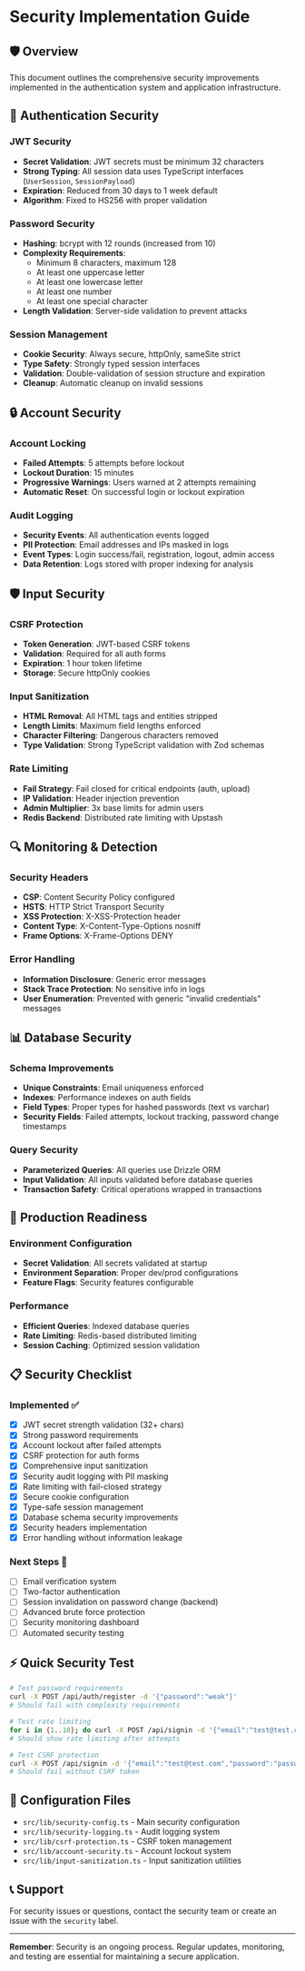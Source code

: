 # Security Implementation Guide

## 🛡️ Overview

This document outlines the comprehensive security improvements implemented in the authentication system and application infrastructure.

## 🔐 Authentication Security

### JWT Security

- **Secret Validation**: JWT secrets must be minimum 32 characters
- **Strong Typing**: All session data uses TypeScript interfaces (`UserSession`, `SessionPayload`)
- **Expiration**: Reduced from 30 days to 1 week default
- **Algorithm**: Fixed to HS256 with proper validation

### Password Security

- **Hashing**: bcrypt with 12 rounds (increased from 10)
- **Complexity Requirements**:
  - Minimum 8 characters, maximum 128
  - At least one uppercase letter
  - At least one lowercase letter
  - At least one number
  - At least one special character
- **Length Validation**: Server-side validation to prevent attacks

### Session Management

- **Cookie Security**: Always secure, httpOnly, sameSite strict
- **Type Safety**: Strongly typed session interfaces
- **Validation**: Double-validation of session structure and expiration
- **Cleanup**: Automatic cleanup on invalid sessions

## 🔒 Account Security

### Account Locking

- **Failed Attempts**: 5 attempts before lockout
- **Lockout Duration**: 15 minutes
- **Progressive Warnings**: Users warned at 2 attempts remaining
- **Automatic Reset**: On successful login or lockout expiration

### Audit Logging

- **Security Events**: All authentication events logged
- **PII Protection**: Email addresses and IPs masked in logs
- **Event Types**: Login success/fail, registration, logout, admin access
- **Data Retention**: Logs stored with proper indexing for analysis

## 🛡️ Input Security

### CSRF Protection

- **Token Generation**: JWT-based CSRF tokens
- **Validation**: Required for all auth forms
- **Expiration**: 1 hour token lifetime
- **Storage**: Secure httpOnly cookies

### Input Sanitization

- **HTML Removal**: All HTML tags and entities stripped
- **Length Limits**: Maximum field lengths enforced
- **Character Filtering**: Dangerous characters removed
- **Type Validation**: Strong TypeScript validation with Zod schemas

### Rate Limiting

- **Fail Strategy**: Fail closed for critical endpoints (auth, upload)
- **IP Validation**: Header injection prevention
- **Admin Multiplier**: 3x base limits for admin users
- **Redis Backend**: Distributed rate limiting with Upstash

## 🔍 Monitoring & Detection

### Security Headers

- **CSP**: Content Security Policy configured
- **HSTS**: HTTP Strict Transport Security
- **XSS Protection**: X-XSS-Protection header
- **Content Type**: X-Content-Type-Options nosniff
- **Frame Options**: X-Frame-Options DENY

### Error Handling

- **Information Disclosure**: Generic error messages
- **Stack Trace Protection**: No sensitive info in logs
- **User Enumeration**: Prevented with generic "invalid credentials" messages

## 📊 Database Security

### Schema Improvements

- **Unique Constraints**: Email uniqueness enforced
- **Indexes**: Performance indexes on auth fields
- **Field Types**: Proper types for hashed passwords (text vs varchar)
- **Security Fields**: Failed attempts, lockout tracking, password change timestamps

### Query Security

- **Parameterized Queries**: All queries use Drizzle ORM
- **Input Validation**: All inputs validated before database queries
- **Transaction Safety**: Critical operations wrapped in transactions

## 🚀 Production Readiness

### Environment Configuration

- **Secret Validation**: All secrets validated at startup
- **Environment Separation**: Proper dev/prod configurations
- **Feature Flags**: Security features configurable

### Performance

- **Efficient Queries**: Indexed database queries
- **Rate Limiting**: Redis-based distributed limiting
- **Session Caching**: Optimized session validation

## 📋 Security Checklist

### Implemented ✅

- [x] JWT secret strength validation (32+ chars)
- [x] Strong password requirements
- [x] Account lockout after failed attempts
- [x] CSRF protection for auth forms
- [x] Comprehensive input sanitization
- [x] Security audit logging with PII masking
- [x] Rate limiting with fail-closed strategy
- [x] Secure cookie configuration
- [x] Type-safe session management
- [x] Database schema security improvements
- [x] Security headers implementation
- [x] Error handling without information leakage

### Next Steps 🔄

- [ ] Email verification system
- [ ] Two-factor authentication
- [ ] Session invalidation on password change (backend)
- [ ] Advanced brute force protection
- [ ] Security monitoring dashboard
- [ ] Automated security testing

## ⚡ Quick Security Test

```bash
# Test password requirements
curl -X POST /api/auth/register -d '{"password":"weak"}'
# Should fail with complexity requirements

# Test rate limiting
for i in {1..10}; do curl -X POST /api/signin -d '{"email":"test@test.com","password":"wrong"}'; done
# Should show rate limiting after attempts

# Test CSRF protection
curl -X POST /api/signin -d '{"email":"test@test.com","password":"password"}'
# Should fail without CSRF token
```

## 🔧 Configuration Files

- `src/lib/security-config.ts` - Main security configuration
- `src/lib/security-logging.ts` - Audit logging system
- `src/lib/csrf-protection.ts` - CSRF token management
- `src/lib/account-security.ts` - Account lockout system
- `src/lib/input-sanitization.ts` - Input sanitization utilities

## 📞 Support

For security issues or questions, contact the security team or create an issue with the `security` label.

---

**Remember**: Security is an ongoing process. Regular updates, monitoring, and testing are essential for maintaining a secure application.
